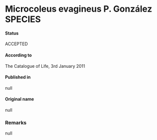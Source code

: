 # Microcoleus evagineus P. González SPECIES

#### Status
ACCEPTED

#### According to
The Catalogue of Life, 3rd January 2011

#### Published in
null

#### Original name
null

### Remarks
null